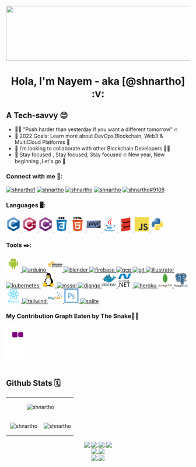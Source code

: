 <p align="center">
<img src="https://media.giphy.com/media/lp3GUtG2waC88/giphy.gif" align="center" width="700" height="150" />
</p>
<h1 align="center">Hola, I'm Nayem - aka [@shnartho] :v:</h1>

## A Tech-savvy :blush:

- 🏃‍♂️ "Push harder than yesterday if you want a different tomorrow" 🔥
- 🥅 2022 Goals: Learn more about DevOps,Blockchain, Web3 & MultiCloud Platforms 🎯
- 👯 I’m looking to collaborate with other Blockchain Developers 👨‍🎓
- :dart: Stay focused , Stay focused, Stay focused 🔥 New year, New beginning ,Let's go 💪


### Connect with me :telescope::
<p align="left">
<a href="https://twitter.com/shnartho1" target="blank"><img align="center" src="https://raw.githubusercontent.com/rahuldkjain/github-profile-readme-generator/master/src/images/icons/Social/twitter.svg" alt="shnartho1" height="30" width="40" /></a>
<a href="https://linkedin.com/in/shnartho" target="blank"><img align="center" src="https://raw.githubusercontent.com/rahuldkjain/github-profile-readme-generator/master/src/images/icons/Social/linked-in-alt.svg" alt="shnartho" height="30" width="40" /></a>
<a href="https://fb.com/shnartho" target="blank"><img align="center" src="https://raw.githubusercontent.com/rahuldkjain/github-profile-readme-generator/master/src/images/icons/Social/facebook.svg" alt="shnartho" height="30" width="40" /></a>
<a href="https://instagram.com/shnartho" target="blank"><img align="center" src="https://raw.githubusercontent.com/rahuldkjain/github-profile-readme-generator/master/src/images/icons/Social/instagram.svg" alt="shnartho" height="30" width="40" /></a>
<a href="https://discord.gg/shnartho#9108" target="blank"><img align="center" src="https://raw.githubusercontent.com/rahuldkjain/github-profile-readme-generator/master/src/images/icons/Social/discord.svg" alt="shnartho#9108" height="30" width="40" /></a>
</p>

### Languages 🖥️:

<p align="left"> <a href="https://www.cprogramming.com/" target="_blank" rel="noreferrer"> <img src="https://raw.githubusercontent.com/devicons/devicon/master/icons/c/c-original.svg" alt="c" width="40" height="40"/> </a> <a href="https://www.w3schools.com/cpp/" target="_blank" rel="noreferrer"> <img src="https://raw.githubusercontent.com/devicons/devicon/master/icons/cplusplus/cplusplus-original.svg" alt="cplusplus" width="40" height="40"/> </a><a href="https://www.w3schools.com/cs/" target="_blank" rel="noreferrer"> <img src="https://raw.githubusercontent.com/devicons/devicon/master/icons/csharp/csharp-original.svg" alt="csharp" width="40" height="40"/> </a> <a href="https://www.w3schools.com/css/" target="_blank" rel="noreferrer"> <img src="https://raw.githubusercontent.com/devicons/devicon/master/icons/css3/css3-original-wordmark.svg" alt="css3" width="40" height="40"/> </a> <a href="https://www.w3.org/html/" target="_blank" rel="noreferrer"> <img src="https://raw.githubusercontent.com/devicons/devicon/master/icons/html5/html5-original-wordmark.svg" alt="html5" width="40" height="40"/> </a> <a href="https://www.php.net" target="_blank" rel="noreferrer"> <img src="https://raw.githubusercontent.com/devicons/devicon/master/icons/php/php-original.svg" alt="php" width="40" height="40"/> </a> <a href="https://www.java.com" target="_blank" rel="noreferrer"> <img src="https://raw.githubusercontent.com/devicons/devicon/master/icons/java/java-original.svg" alt="java" width="40" height="40"/> </a>  <a href="https://www.scala-lang.org" target="_blank" rel="noreferrer"> <img src="https://raw.githubusercontent.com/devicons/devicon/master/icons/scala/scala-original.svg" alt="scala" width="40" height="40"/> </a><a href="https://developer.mozilla.org/en-US/docs/Web/JavaScript" target="_blank" rel="noreferrer"> <img src="https://raw.githubusercontent.com/devicons/devicon/master/icons/javascript/javascript-original.svg" alt="javascript" width="40" height="40"/> </a> <a href="https://www.python.org" target="_blank" rel="noreferrer"> <img src="https://raw.githubusercontent.com/devicons/devicon/master/icons/python/python-original.svg" alt="python" width="40" height="40"/> </a> </p>


### Tools :black_nib::
<p align="left"> <a href="https://developer.android.com" target="_blank" rel="noreferrer"> <img src="https://raw.githubusercontent.com/devicons/devicon/master/icons/android/android-original-wordmark.svg" alt="android" width="40" height="40"/> </a> <a href="https://www.arduino.cc/" target="_blank" rel="noreferrer"> <img src="https://cdn.worldvectorlogo.com/logos/arduino-1.svg" alt="arduino" width="40" height="40"/> </a> <a href="https://aws.amazon.com" target="_blank" rel="noreferrer"> <img src="https://raw.githubusercontent.com/devicons/devicon/master/icons/amazonwebservices/amazonwebservices-original-wordmark.svg" alt="aws" width="40" height="40"/> </a> <a href="https://www.blender.org/" target="_blank" rel="noreferrer"> <img src="https://download.blender.org/branding/community/blender_community_badge_white.svg" alt="blender" width="40" height="40"/> </a> <a href="https://firebase.google.com/" target="_blank" rel="noreferrer"> <img src="https://www.vectorlogo.zone/logos/firebase/firebase-icon.svg" alt="firebase" width="40" height="40"/> </a> <a href="https://cloud.google.com" target="_blank" rel="noreferrer"> <img src="https://www.vectorlogo.zone/logos/google_cloud/google_cloud-icon.svg" alt="gcp" width="40" height="40"/> </a> <a href="https://git-scm.com/" target="_blank" rel="noreferrer"> <img src="https://www.vectorlogo.zone/logos/git-scm/git-scm-icon.svg" alt="git" width="40" height="40"/> </a> <a href="https://www.adobe.com/in/products/illustrator.html" target="_blank" rel="noreferrer"> <img src="https://www.vectorlogo.zone/logos/adobe_illustrator/adobe_illustrator-icon.svg" alt="illustrator" width="40" height="40"/> </a> <a href="https://kubernetes.io" target="_blank" rel="noreferrer"> <img src="https://www.vectorlogo.zone/logos/kubernetes/kubernetes-icon.svg" alt="kubernetes" width="40" height="40"/> </a> <a href="https://www.linux.org/" target="_blank" rel="noreferrer"> <img src="https://raw.githubusercontent.com/devicons/devicon/master/icons/linux/linux-original.svg" alt="linux" width="40" height="40"/> </a> <a href="https://www.microsoft.com/en-us/sql-server" target="_blank" rel="noreferrer"> <img src="https://www.svgrepo.com/show/303229/microsoft-sql-server-logo.svg" alt="mssql" width="40" height="40"/> </a> <a href="https://www.djangoproject.com/" target="_blank" rel="noreferrer"> <img src="https://svgshare.com/i/fu4.svg" alt="django" width="40" height="40"/> </a> <a href="https://www.docker.com/" target="_blank" rel="noreferrer"> <img src="https://raw.githubusercontent.com/devicons/devicon/master/icons/docker/docker-original-wordmark.svg" alt="docker" width="40" height="40"/> </a> <a href="https://dotnet.microsoft.com/" target="_blank" rel="noreferrer"> <img src="https://raw.githubusercontent.com/devicons/devicon/master/icons/dot-net/dot-net-original-wordmark.svg" alt="dotnet" width="40" height="40"/> </a> <a href="https://heroku.com" target="_blank" rel="noreferrer"> <img src="https://www.vectorlogo.zone/logos/heroku/heroku-icon.svg" alt="heroku" width="40" height="40"/> </a> <a href="https://www.mongodb.com/" target="_blank" rel="noreferrer"> <img src="https://raw.githubusercontent.com/devicons/devicon/master/icons/mongodb/mongodb-original-wordmark.svg" alt="mongodb" width="40" height="40"/> </a> <a href="https://www.postgresql.org" target="_blank" rel="noreferrer"> <img src="https://raw.githubusercontent.com/devicons/devicon/master/icons/postgresql/postgresql-original-wordmark.svg" alt="postgresql" width="40" height="40"/> </a> <a href="https://reactjs.org/" target="_blank" rel="noreferrer"> <img src="https://raw.githubusercontent.com/devicons/devicon/master/icons/react/react-original-wordmark.svg" alt="react" width="40" height="40"/> </a> <a href="https://tailwindcss.com/" target="_blank" rel="noreferrer"> <img src="https://www.vectorlogo.zone/logos/tailwindcss/tailwindcss-icon.svg" alt="tailwind" width="40" height="40"/> </a><a href="https://www.mysql.com/" target="_blank" rel="noreferrer"> <img src="https://raw.githubusercontent.com/devicons/devicon/master/icons/mysql/mysql-original-wordmark.svg" alt="mysql" width="40" height="40"/> </a> <a href="https://www.photoshop.com/en" target="_blank" rel="noreferrer"> <img src="https://raw.githubusercontent.com/devicons/devicon/master/icons/photoshop/photoshop-line.svg" alt="photoshop" width="40" height="40"/> </a> <a href="https://www.sqlite.org/" target="_blank" rel="noreferrer"> <img src="https://www.vectorlogo.zone/logos/sqlite/sqlite-icon.svg" alt="sqlite" width="40" height="40"/> </a> </p>

<h3>My Contribution Graph Eaten by The Snake🐍😆</h3>
<img src="https://github.com/shnartho/shnartho/blob/output/github-contribution-grid-snake.gif"/>


## Github Stats 🗓️

<table>
   <tr>
    <td colspan="2" align="center"><p>&nbsp;<img align="center" src="https://github-readme-stats.vercel.app/api/top-langs/?username=shnartho&hide=java&theme=vue&langs_count=10" alt="shnartho" /></pr></td>
  </tr>
  <tr>
    <td align="center"><p>&nbsp;<img align="center" src="https://github-readme-stats.vercel.app/api?username=shnartho&theme=chartreuse-dark&show_icons=true&locale=en" alt="shnartho" /></p></td>
    <td align="center"><p>&nbsp;<img align="center" src="https://github-readme-streak-stats.herokuapp.com/?user=shnartho&theme=great-gatsby" alt="shnartho" /></p></td>
  </tr>
 
</table>

<p align="center">
 <a href="https://github.com/shnartho/Full-Stack-eCommerce-Website">
  <img align="center" src="https://github-readme-stats.vercel.app/api/pin/?username=shnartho&repo=Full-Stack-eCommerce-Website&theme=dark" />
</a>
  <a href="https://github.com/shnartho/Python-Scripting">
  <img align="center" src="https://github-readme-stats.vercel.app/api/pin/?username=shnartho&repo=Python-Scripting&theme=dark" />
</a>
<a href="https://github.com/shnartho/Linux-Server-Administration">
  <img align="center" src="https://github-readme-stats.vercel.app/api/pin/?username=shnartho&repo=Linux-Server-Administration&theme=midnight-purple" />
</a>
   <a href="https://github.com/shnartho/Programming-In-Scala">
  <img align="center" src="https://github-readme-stats.vercel.app/api/pin/?username=shnartho&repo=Programming-In-Scala&theme=midnight-purple" />
</a>
<br>
<a href="https://github.com/shnartho/Database-Project-University">
  <img align="center" src="https://github-readme-stats.vercel.app/api/pin/?username=shnartho&repo=Database-Project-University&theme=slateorange" />
</a>
 <a href="https://github.com/shnartho/Programming-Paradigms">
  <img align="center" src="https://github-readme-stats.vercel.app/api/pin/?username=shnartho&repo=Programming-Paradigms&theme=slateorange" />
</a>

<br>
<a href="https://github.com/shnartho/Blockchain-Project">
  <img align="center" src="https://github-readme-stats.vercel.app/api/pin/?username=shnartho&repo=Blockchain-Project&theme=dark" />
</a>
<a href="https://github.com/shnartho/Android-App-Development">
  <img align="center" src="https://github-readme-stats.vercel.app/api/pin/?username=shnartho&repo=Android-App-Development&theme=dark" />
</a>

<br>
</p>


